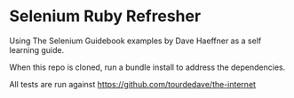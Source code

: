 # Selenium Ruby Refresher

Using The Selenium Guidebook examples by Dave Haeffner as a self learning guide.

When this repo is cloned, run a bundle install to address the dependencies.

All tests are run against https://github.com/tourdedave/the-internet